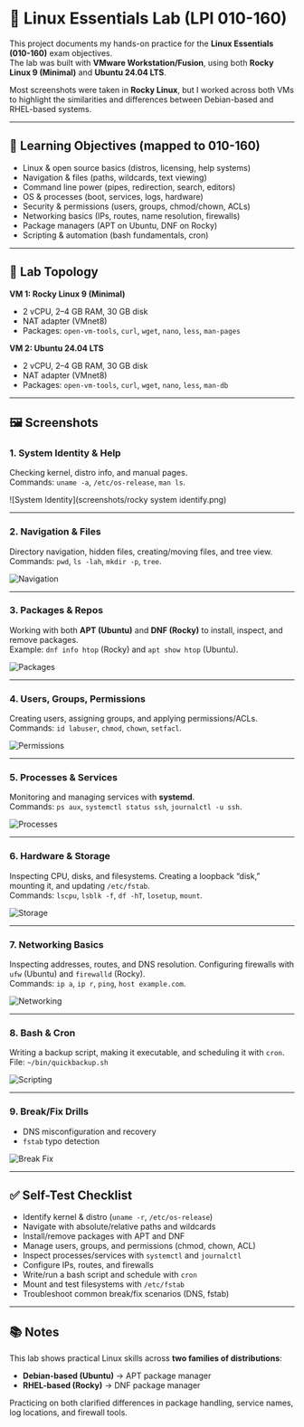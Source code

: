 # 🐧 Linux Essentials Lab (LPI 010-160)

This project documents my hands-on practice for the **Linux Essentials (010-160)** exam objectives.  
The lab was built with **VMware Workstation/Fusion**, using both **Rocky Linux 9 (Minimal)** and **Ubuntu 24.04 LTS**.  

Most screenshots were taken in **Rocky Linux**, but I worked across both VMs to highlight the similarities and differences between Debian-based and RHEL-based systems.

---

## 🎯 Learning Objectives (mapped to 010-160)

- Linux & open source basics (distros, licensing, help systems)  
- Navigation & files (paths, wildcards, text viewing)  
- Command line power (pipes, redirection, search, editors)  
- OS & processes (boot, services, logs, hardware)  
- Security & permissions (users, groups, chmod/chown, ACLs)  
- Networking basics (IPs, routes, name resolution, firewalls)  
- Package managers (APT on Ubuntu, DNF on Rocky)  
- Scripting & automation (bash fundamentals, cron)  

---

## 🧱 Lab Topology

**VM 1: Rocky Linux 9 (Minimal)**  
- 2 vCPU, 2–4 GB RAM, 30 GB disk  
- NAT adapter (VMnet8)  
- Packages: `open-vm-tools`, `curl`, `wget`, `nano`, `less`, `man-pages`

**VM 2: Ubuntu 24.04 LTS**  
- 2 vCPU, 2–4 GB RAM, 30 GB disk  
- NAT adapter (VMnet8)  
- Packages: `open-vm-tools`, `curl`, `wget`, `nano`, `less`, `man-db`

---

## 🖼️ Screenshots

### 1. System Identity & Help
Checking kernel, distro info, and manual pages.  
Commands: `uname -a`, `/etc/os-release`, `man ls`.

![System Identity](screenshots/rocky system identify.png)

---

### 2. Navigation & Files
Directory navigation, hidden files, creating/moving files, and tree view.  
Commands: `pwd`, `ls -lah`, `mkdir -p`, `tree`.

![Navigation](screenshots/02_navigation.png)

---

### 3. Packages & Repos
Working with both **APT (Ubuntu)** and **DNF (Rocky)** to install, inspect, and remove packages.  
Example: `dnf info htop` (Rocky) and `apt show htop` (Ubuntu).

![Packages](screenshots/03_packages.png)

---

### 4. Users, Groups, Permissions
Creating users, assigning groups, and applying permissions/ACLs.  
Commands: `id labuser`, `chmod`, `chown`, `setfacl`.

![Permissions](screenshots/04_permissions.png)

---

### 5. Processes & Services
Monitoring and managing services with **systemd**.  
Commands: `ps aux`, `systemctl status ssh`, `journalctl -u ssh`.

![Processes](screenshots/05_processes.png)

---

### 6. Hardware & Storage
Inspecting CPU, disks, and filesystems. Creating a loopback “disk,” mounting it, and updating `/etc/fstab`.  
Commands: `lscpu`, `lsblk -f`, `df -hT`, `losetup`, `mount`.

![Storage](screenshots/06_storage.png)

---

### 7. Networking Basics
Inspecting addresses, routes, and DNS resolution. Configuring firewalls with `ufw` (Ubuntu) and `firewalld` (Rocky).  
Commands: `ip a`, `ip r`, `ping`, `host example.com`.

![Networking](screenshots/07_networking.png)

---

### 8. Bash & Cron
Writing a backup script, making it executable, and scheduling it with `cron`.  
File: `~/bin/quickbackup.sh`

![Scripting](screenshots/08_scripting.png)

---

### 9. Break/Fix Drills
- DNS misconfiguration and recovery  
- `fstab` typo detection  

![Break Fix](screenshots/09_breakfix.png)

---

## ✅ Self-Test Checklist

- Identify kernel & distro (`uname -r`, `/etc/os-release`)  
- Navigate with absolute/relative paths and wildcards  
- Install/remove packages with APT and DNF  
- Manage users, groups, and permissions (chmod, chown, ACL)  
- Inspect processes/services with `systemctl` and `journalctl`  
- Configure IPs, routes, and firewalls  
- Write/run a bash script and schedule with `cron`  
- Mount and test filesystems with `/etc/fstab`  
- Troubleshoot common break/fix scenarios (DNS, fstab)  

---

## 📚 Notes

This lab shows practical Linux skills across **two families of distributions**:  
- **Debian-based (Ubuntu)** → APT package manager  
- **RHEL-based (Rocky)** → DNF package manager  

Practicing on both clarified differences in package handling, service names, log locations, and firewall tools.

